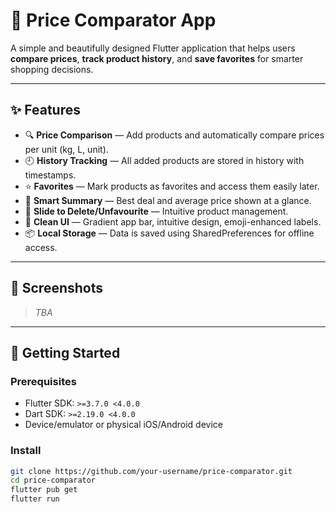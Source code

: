 # 🛒 Price Comparator App

A simple and beautifully designed Flutter application that helps users **compare prices**, **track product history**, and **save favorites** for smarter shopping decisions.

---

## ✨ Features

- 🔍 **Price Comparison** — Add products and automatically compare prices per unit (kg, L, unit).
- 🕘 **History Tracking** — All added products are stored in history with timestamps.
- ⭐ **Favorites** — Mark products as favorites and access them easily later.
- 🧾 **Smart Summary** — Best deal and average price shown at a glance.
- 🧹 **Slide to Delete/Unfavourite** — Intuitive product management.
- 🎨 **Clean UI** — Gradient app bar, intuitive design, emoji-enhanced labels.
- 📦 **Local Storage** — Data is saved using SharedPreferences for offline access.

---

## 📱 Screenshots

> _TBA_

---

## 🚀 Getting Started

### Prerequisites

- Flutter SDK: `>=3.7.0 <4.0.0`
- Dart SDK: `>=2.19.0 <4.0.0`
- Device/emulator or physical iOS/Android device

### Install

```bash
git clone https://github.com/your-username/price-comparator.git
cd price-comparator
flutter pub get
flutter run
